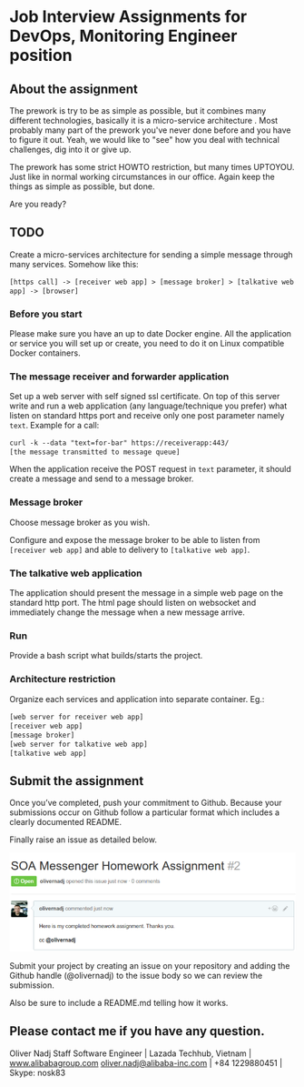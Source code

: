 # Job Interview Assignments for DevOps, Monitoring Engineer position

## About the assignment 
The prework is try to be as simple as possible, but it combines many different technologies, basically it is a micro-service architecture .
Most probably many part of the prework you've never done before and you have to figure it out. Yeah, we would like to "see" how you deal with technical challenges, dig into it or give up.

The prework has some strict HOWTO restriction, but many times UPTOYOU. Just like in normal working circumstances in our office. Again keep the things as simple as possible, but done.

Are you ready?

## TODO
Create a micro-services architecture for sending a simple message through many services. Somehow like this:
```
[https call] -> [receiver web app] > [message broker] > [talkative web app] -> [browser]
```

### Before you start
Please make sure you have an up to date Docker engine. All the application or service you will set up or create, you need to do it on Linux compatible Docker containers.

### The message receiver and forwarder application
Set up a web server with self signed ssl certificate. On top of this server write and run a web application (any language/technique you prefer) what listen on standard https port and receive only one post parameter namely `text`. Example for a call: 
```
curl -k --data "text=for-bar" https://receiverapp:443/
[the message transmitted to message queue]
```
When the application receive the POST request in `text` parameter, it should create a message and send to a message broker.

### Message broker
Choose message broker as you wish.

Configure and expose the message broker to be able to listen from `[receiver web app]` and able to delivery to `[talkative web app]`.

### The talkative web application
The application should present the message in a simple web page on the standard http port. The html page should listen on websocket and immediately change the message when a new message arrive.

### Run
Provide a bash script what builds/starts the project.

### Architecture restriction
Organize each services and application into separate container. 
Eg.:
```
[web server for receiver web app]
[receiver web app]
[message broker]
[web server for talkative web app]
[talkative web app]
```


## Submit the assignment
Once you’ve completed, push your commitment to Github. Because your submissions occur on Github follow a particular format which includes a clearly documented README.

Finally raise an issue as detailed below.

![Github issue example](./soa-messenger-issue-raised.png "Github issue example")

Submit your project by creating an issue on your repository and adding the Github handle (@olivernadj) to the issue body so we can review the submission.

Also be sure to include a README.md telling how it works.

## Please contact me if you have any question.

Oliver Nadj
Staff Software Engineer | Lazada Techhub, Vietnam | www.alibabagroup.com
oliver.nadj@alibaba-inc.com | +84 1229880451 |  Skype: nosk83 

